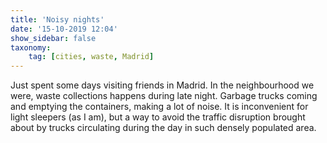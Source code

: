```yaml
---
title: 'Noisy nights'
date: '15-10-2019 12:04'
show_sidebar: false
taxonomy:
    tag: [cities, waste, Madrid]
---
```


Just spent some days visiting friends in Madrid. In the neighbourhood we were, waste collections happens during late night. 
Garbage trucks coming and emptying the containers, making a lot of noise. It is inconvenient for light sleepers (as I am), 
but a way to avoid the traffic disruption brought about by trucks circulating during the day in such densely populated area.
